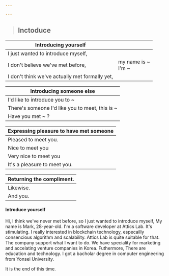 ```yaml
---

---
```


> ## Inctoduce

| Introducing yourself                           |                         |
| ---------------------------------------------- | ----------------------- |
| I just wanted to introduce myself,             |                         |
| I don't believe we've met before,              | my name is ~<br />I'm ~ |
| I don't think we've actually met formally yet, |                         |

| Introducing someone else                        |
| ----------------------------------------------- |
| I'd like to introduce you to ~                  |
| There's someone I'd like you to meet, this is ~ |
| Have you met ~ ?                                |

| Expressing pleasure to have met someone |
| --------------------------------------- |
| Pleased to meet you.                    |
| Nice to meet you                        |
| Very nice to meet you                   |
| It's a pleasure to meet you.            |

| Returning the compliment. |
| ------------------------- |
| Likewise.                 |
| And you.                  |



#### Introduce yourself

Hi, I think we've never met before, so I just wanted to introduce myself, My name is Mark, 28-year-old. I'm a software developer at Attics Lab. It's stimulating. I really interested in blockchain technology, especailly consencious algorithm and scalability. Attics Lab is quite suitable for that. The company support what I want to do. We have speciality for marketing and accelating venture companies in Korea. Futhermore, There are education and technology. I got a bacholar degree in computer engineering from Yonsei University.



It is the end of this time.